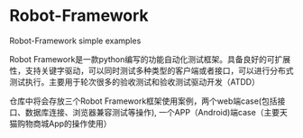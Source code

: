 # Robot-Framework
Robot-Framework simple examples



Robot Framework是一款python编写的功能自动化测试框架。具备良好的可扩展性，支持关键字驱动，可以同时测试多种类型的客户端或者接口，可以进行分布式测试执行。主要用于轮次很多的验收测试和验收测试驱动开发（ATDD）

仓库中将会存放三个Robot Framework框架使用案例，两个web端case(包括接口、数据库连接、浏览器兼容测试等操作),  一个APP（Android)端case（主要天猫购物商城App的操作使用）

